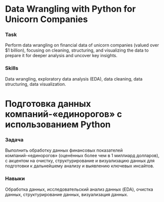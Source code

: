 # Data Wrangling with Python for Unicorn Companies

### Task  
Perform data wrangling on financial data of unicorn companies (valued over $1 billion), focusing on cleaning, structuring, and visualizing the data to prepare it for deeper analysis and uncover key insights.

### Skills  
Data wrangling, exploratory data analysis (EDA), data cleaning, data structuring, data visualization.

# Подготовка данных компаний-«единорогов» с использованием Python

### Задача  
Выполнить обработку данных финансовых показателей компаний-«единорогов» (оценённых более чем в 1 миллиард долларов), с акцентом на очистку, структурирование и визуализацию данных для подготовки к дальнейшему анализу и выявлению ключевых инсайтов.

### Навыки  
Обработка данных, исследовательский анализ данных (EDA), очистка данных, структурирование данных, визуализация данных.
